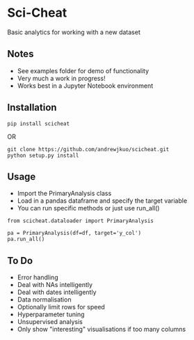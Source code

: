 # Sci-Cheat
Basic analytics for working with a new dataset

## Notes
* See examples folder for demo of functionality
* Very much a work in progress!
* Works best in a Jupyter Notebook environment
## Installation
```
pip install scicheat
```
OR
```
git clone https://github.com/andrewjkuo/scicheat.git
python setup.py install
```
## Usage
* Import the PrimaryAnalysis class
* Load in a pandas dataframe and specify the target variable
* You can run specific methods or just use run_all()
```
from scicheat.dataloader import PrimaryAnalysis

pa = PrimaryAnalysis(df=df, target='y_col')
pa.run_all()
```
## To Do
* Error handling
* Deal with NAs intelligently
* Deal with dates intelligently
* Data normalisation
* Optionally limit rows for speed
* Hyperparameter tuning
* Unsupervised analysis
* Only show "interesting" visualisations if too many columns
